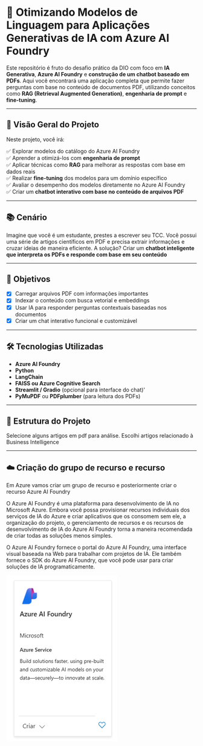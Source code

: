 # 🧠 Otimizando Modelos de Linguagem para Aplicações Generativas de IA com Azure AI Foundry

Este repositório é fruto do desafio prático da DIO com foco em **IA Generativa**, **Azure AI Foundry** e **construção de um chatbot baseado em PDFs**. Aqui você encontrará uma aplicação completa que permite fazer perguntas com base no conteúdo de documentos PDF, utilizando conceitos como **RAG (Retrieval Augmented Generation)**, **engenharia de prompt** e **fine-tuning**.

---

## 📌 Visão Geral do Projeto

Neste projeto, você irá:

✅ Explorar modelos do catálogo do Azure AI Foundry  
✅ Aprender a otimizá-los com **engenharia de prompt**  
✅ Aplicar técnicas como **RAG** para melhorar as respostas com base em dados reais  
✅ Realizar **fine-tuning** dos modelos para um domínio específico  
✅ Avaliar o desempenho dos modelos diretamente no Azure AI Foundry  
✅ Criar um **chatbot interativo com base no conteúdo de arquivos PDF**

---

## 📚 Cenário

Imagine que você é um estudante, prestes a escrever seu TCC. Você possui uma série de artigos científicos em PDF e precisa extrair informações e cruzar ideias de maneira eficiente. A solução? Criar um **chatbot inteligente que interpreta os PDFs e responde com base em seu conteúdo**

---

## 🎯 Objetivos

- [x] Carregar arquivos PDF com informações importantes  
- [x] Indexar o conteúdo com busca vetorial e embeddings  
- [x] Usar IA para responder perguntas contextuais baseadas nos documentos  
- [x] Criar um chat interativo funcional e customizável

---

## 🛠️ Tecnologias Utilizadas

- **Azure AI Foundry**
- **Python**
- **LangChain**
- **FAISS ou Azure Cognitive Search**
- **Streamlit / Gradio** (opcional para interface do chat)'
- **PyMuPDF** ou **PDFplumber** (para leitura dos PDFs)

---

## 📂 Estrutura do Projeto

Selecione alguns artigos em pdf para análise. Escolhi artigos relacionado à Business Intelligence

--- 
## ☁️ Criação do grupo de recurso e recurso

Em Azure vamos criar um grupo de recurso e posteriormente criar o recurso Azure AI Foundry


O Azure AI Foundry é uma plataforma para desenvolvimento de IA no Microsoft Azure. Embora você possa provisionar recursos individuais dos serviços de IA do Azure e criar aplicativos que os consomem sem ele, a organização do projeto, o gerenciamento de recursos e os recursos de desenvolvimento de IA do Azure AI Foundry torna a maneira recomendada de criar todas as soluções menos simples.

O Azure AI Foundry fornece o portal do Azure AI Foundry, uma interface visual baseada na Web para trabalhar com projetos de IA. Ele também fornece o SDK do Azure AI Foundry, que você pode usar para criar soluções de IA programaticamente.

![azure](https://github.com/David8Fernando/Criando-Chatbot-Baseado-em-conte-dos-de-PDF/blob/main/img/img1.png)

